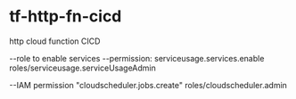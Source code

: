 # tf-http-fn-cicd
http cloud function CICD

--role to enable services 
--permission: serviceusage.services.enable
roles/serviceusage.serviceUsageAdmin

--IAM permission "cloudscheduler.jobs.create"
roles/cloudscheduler.admin